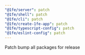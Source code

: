```yaml
---
"@1fe/server": patch
"@1fe/shell": patch
"@1fe/cli": patch
"@1fe/create-1fe-app": patch
"@1fe/typescript-config": patch
"@1fe/eslint-config": patch
---
```


Patch bump all packages for release